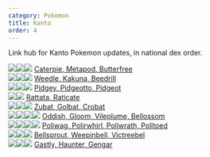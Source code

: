 ```yaml
---
category: Pokemon
title: Kanto
order: 4
---
```

Link hub for Kanto Pokemon updates, in national dex order.

![](https://serebii.net/pokedex-dp/icon/010.gif)![](https://serebii.net/pokedex-dp/icon/011.gif)![](https://serebii.net/pokedex-dp/icon/012.gif) [Caterpie, Metapod, Butterfree](/joyfuljohto/pokemon/caterpie)  
![](https://serebii.net/pokedex-dp/icon/013.gif)![](https://serebii.net/pokedex-dp/icon/014.gif)![](https://serebii.net/pokedex-dp/icon/015.gif) [Weedle, Kakuna, Beedrill](/joyfuljohto/pokemon/weedle)  
![](https://serebii.net/pokedex-dp/icon/016.gif)![](https://serebii.net/pokedex-dp/icon/017.gif)![](https://serebii.net/pokedex-dp/icon/018.gif) [Pidgey, Pidgeotto, Pidgeot](/joyfuljohto/pokemon/pidgey)  
![](https://serebii.net/pokedex-dp/icon/019.gif)![](https://serebii.net/pokedex-dp/icon/020.gif) [Rattata, Raticate](/joyfuljohto/pokemon/rattata)  
![](https://serebii.net/pokedex-dp/icon/041.gif)![](https://serebii.net/pokedex-dp/icon/042.gif)![](https://serebii.net/pokedex-dp/icon/169.gif) [Zubat, Golbat, Crobat](/joyfuljohto/pokemon/zubat)  
![](https://serebii.net/pokedex-dp/icon/043.gif)![](https://serebii.net/pokedex-dp/icon/044.gif)![](https://serebii.net/pokedex-dp/icon/045.gif)![](https://serebii.net/pokedex-dp/icon/182.gif) [Oddish, Gloom, Vileplume, Bellossom](/joyfuljohto/pokemon/oddish)  
![](https://serebii.net/pokedex-dp/icon/060.gif)![](https://serebii.net/pokedex-dp/icon/061.gif)![](https://serebii.net/pokedex-dp/icon/062.gif)![](https://serebii.net/pokedex-dp/icon/186.gif) [Poliwag, Polirwhirl, Poliwrath, Politoed](/joyfuljohto/pokemon/poliwag)  
![](https://serebii.net/pokedex-dp/icon/069.gif)![](https://serebii.net/pokedex-dp/icon/070.gif)![](https://serebii.net/pokedex-dp/icon/071.gif) [Bellsprout, Weepinbell, Victreebel](/joyfuljohto/pokemon/bellsprout)  
![](https://serebii.net/pokedex-dp/icon/092.gif)![](https://serebii.net/pokedex-dp/icon/093.gif)![](https://serebii.net/pokedex-dp/icon/094.gif) [Gastly, Haunter, Gengar](/joyfuljohto/pokemon/gastly)  